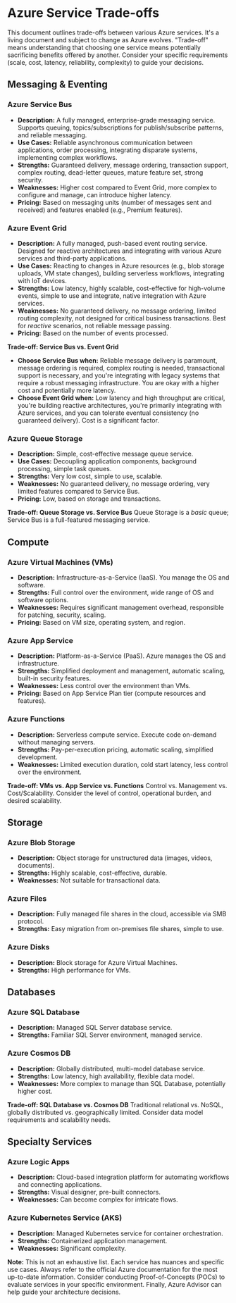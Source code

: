 # Azure Service Trade-offs

This document outlines trade-offs between various Azure services.  It's a living document and subject to change as Azure evolves.  "Trade-off" means understanding that choosing one service means potentially sacrificing benefits offered by another. Consider your specific requirements (scale, cost, latency, reliability, complexity) to guide your decisions.

## Messaging & Eventing

### Azure Service Bus

* **Description:**  A fully managed, enterprise-grade messaging service. Supports queuing, topics/subscriptions for publish/subscribe patterns, and reliable messaging.
* **Use Cases:** Reliable asynchronous communication between applications, order processing, integrating disparate systems, implementing complex workflows.
* **Strengths:** Guaranteed delivery, message ordering, transaction support, complex routing, dead-letter queues, mature feature set, strong security.
* **Weaknesses:** Higher cost compared to Event Grid, more complex to configure and manage, can introduce higher latency.
* **Pricing:** Based on messaging units (number of messages sent and received) and features enabled (e.g., Premium features).

### Azure Event Grid

* **Description:** A fully managed, push-based event routing service.  Designed for reactive architectures and integrating with various Azure services and third-party applications.
* **Use Cases:** Reacting to changes in Azure resources (e.g., blob storage uploads, VM state changes), building serverless workflows, integrating with IoT devices.
* **Strengths:** Low latency, highly scalable, cost-effective for high-volume events, simple to use and integrate, native integration with Azure services.
* **Weaknesses:** No guaranteed delivery, no message ordering, limited routing complexity, not designed for critical business transactions.  Best for *reactive* scenarios, not reliable message passing.
* **Pricing:** Based on the number of events processed.

**Trade-off: Service Bus vs. Event Grid**

* **Choose Service Bus when:** Reliable message delivery is paramount, message ordering is required, complex routing is needed, transactional support is necessary, and you're integrating with legacy systems that require a robust messaging infrastructure. You are okay with a higher cost and potentially more latency.
* **Choose Event Grid when:** Low latency and high throughput are critical, you're building reactive architectures, you're primarily integrating with Azure services, and you can tolerate eventual consistency (no guaranteed delivery). Cost is a significant factor.

### Azure Queue Storage

* **Description:** Simple, cost-effective message queue service.
* **Use Cases:** Decoupling application components, background processing, simple task queues.
* **Strengths:** Very low cost, simple to use, scalable.
* **Weaknesses:** No guaranteed delivery, no message ordering, very limited features compared to Service Bus.
* **Pricing:** Low, based on storage and transactions.

**Trade-off: Queue Storage vs. Service Bus**  Queue Storage is a *basic* queue; Service Bus is a full-featured messaging service.

## Compute

### Azure Virtual Machines (VMs)

* **Description:** Infrastructure-as-a-Service (IaaS).  You manage the OS and software.
* **Strengths:** Full control over the environment, wide range of OS and software options.
* **Weaknesses:** Requires significant management overhead, responsible for patching, security, scaling.
* **Pricing:** Based on VM size, operating system, and region.

### Azure App Service

* **Description:** Platform-as-a-Service (PaaS).  Azure manages the OS and infrastructure.
* **Strengths:** Simplified deployment and management, automatic scaling, built-in security features.
* **Weaknesses:** Less control over the environment than VMs.
* **Pricing:** Based on App Service Plan tier (compute resources and features).

### Azure Functions

* **Description:** Serverless compute service.  Execute code on-demand without managing servers.
* **Strengths:** Pay-per-execution pricing, automatic scaling, simplified development.
* **Weaknesses:** Limited execution duration, cold start latency, less control over the environment.

**Trade-off: VMs vs. App Service vs. Functions**  Control vs. Management vs. Cost/Scalability.  Consider the level of control, operational burden, and desired scalability.

## Storage

### Azure Blob Storage

* **Description:** Object storage for unstructured data (images, videos, documents).
* **Strengths:** Highly scalable, cost-effective, durable.
* **Weaknesses:** Not suitable for transactional data.

### Azure Files

* **Description:** Fully managed file shares in the cloud, accessible via SMB protocol.
* **Strengths:** Easy migration from on-premises file shares, simple to use.

### Azure Disks

* **Description:** Block storage for Azure Virtual Machines.
* **Strengths:** High performance for VMs.

## Databases

### Azure SQL Database

* **Description:** Managed SQL Server database service.
* **Strengths:** Familiar SQL Server environment, managed service.

### Azure Cosmos DB

* **Description:** Globally distributed, multi-model database service.
* **Strengths:** Low latency, high availability, flexible data model.
* **Weaknesses:** More complex to manage than SQL Database, potentially higher cost.

**Trade-off: SQL Database vs. Cosmos DB**  Traditional relational vs. NoSQL, globally distributed vs. geographically limited. Consider data model requirements and scalability needs.

## Specialty Services

### Azure Logic Apps

* **Description:**  Cloud-based integration platform for automating workflows and connecting applications.
* **Strengths:** Visual designer, pre-built connectors.
* **Weaknesses:** Can become complex for intricate flows.

### Azure Kubernetes Service (AKS)

* **Description:** Managed Kubernetes service for container orchestration.
* **Strengths:** Containerized application management.
* **Weaknesses:** Significant complexity.



**Note:** This is not an exhaustive list.  Each service has nuances and specific use cases. Always refer to the official Azure documentation for the most up-to-date information.  Consider conducting Proof-of-Concepts (POCs) to evaluate services in your specific environment.  Finally, Azure Advisor can help guide your architecture decisions.